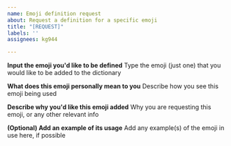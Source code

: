 ```yaml
---
name: Emoji definition request
about: Request a definition for a specific emoji
title: "[REQUEST]"
labels: ''
assignees: kg944

---
```


**Input the emoji you'd like to be defined**
Type the emoji (just one) that you would like to be added to the dictionary

**What does this emoji personally mean to you**
Describe how you see this emoji being used

**Describe why you'd like this emoji added**
Why you are requesting this emoji, or any other relevant info

**(Optional) Add an example of its usage**
Add any example(s) of the emoji in use here, if possible
